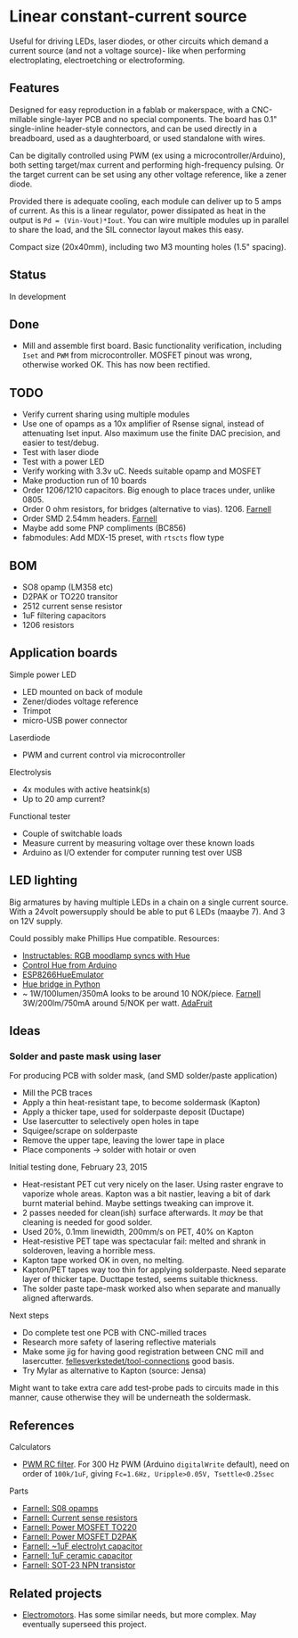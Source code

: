 # Linear constant-current source

Useful for driving LEDs, laser diodes, or other circuits which demand a current source
(and not a voltage source)- like when performing electroplating, electroetching or electroforming.

## Features

Designed for easy reproduction in a fablab or makerspace, with a CNC-millable single-layer PCB and no special components.
The board has 0.1" single-inline header-style connectors, and can be used directly in a breadboard, used as a daughterboard, or used standalone with wires.

Can be digitally controlled using PWM (ex using a microcontroller/Arduino),
both setting target/max current and performing high-frequency pulsing.
Or the target current can be set using any other voltage reference, like a zener diode.

Provided there is adequate cooling, each module can deliver up to 5 amps of current.
As this is a linear regulator, power dissipated as heat in the output is `Pd = (Vin-Vout)*Iout`.
You can wire multiple modules up in parallel to share the load, and the SIL connector layout makes this easy.

Compact size (20x40mm), including two M3 mounting holes (1.5" spacing).

## Status
In development

## Done

* Mill and assemble first board. Basic functionality verification, including `Iset` and `PWM` from microcontroller.
MOSFET pinout was wrong, otherwise worked OK. This has now been rectified.

## TODO

* Verify current sharing using multiple modules
* Use one of opamps as a 10x amplifier of Rsense signal, instead of attenuating Iset input.
Also maximum use the finite DAC precision, and easier to test/debug.
* Test with laser diode
* Test with a power LED
* Verify working with 3.3v uC. Needs suitable opamp and MOSFET
* Make production run of 10 boards
* Order 1206/1210 capacitors. Big enough to place traces under, unlike 0805.
* Order 0 ohm resistors, for bridges (alternative to vias). 1206.
[Farnell](http://uk.farnell.com/webapp/wcs/stores/servlet/Search?catalogId=15001&langId=44&storeId=10151&categoryId=700000005450&pageSize=25&showResults=true&pf=110071175,111629309,111629358,111629382)
* Order SMD 2.54mm headers. [Farnell](http://no.farnell.com/webapp/wcs/stores/servlet/Search?catalogId=15001&langId=47&storeId=10169&categoryId=700000005017&sort=P_PRICE&pageSize=25&showResults=true&pf=110063161,110178988,110195024,111981269)
* Maybe add some PNP compliments (BC856)
* fabmodules: Add MDX-15 preset, with `rtscts` flow type

## BOM

* SO8 opamp (LM358 etc)
* D2PAK or TO220 transitor
* 2512 current sense resistor
* 1uF filtering capacitors
* 1206 resistors

## Application boards

Simple power LED

* LED mounted on back of module
* Zener/diodes voltage reference
* Trimpot
* micro-USB power connector

Laserdiode

* PWM and current control via microcontroller

Electrolysis

* 4x modules with active heatsink(s)
* Up to 20 amp current?

Functional tester

* Couple of switchable loads
* Measure current by measuring voltage over these known loads
* Arduino as I/O extender for computer running test over USB

## LED lighting

Big armatures by having multiple LEDs in a chain on a single current source.
With a 24volt powersupply should be able to put 6 LEDs (maaybe 7). And 3 on 12V supply.

Could possibly make Phillips Hue compatible. Resources:

* [Instructables: RGB moodlamp syncs with Hue](http://www.instructables.com/id/High-Power-RGB-LED-Moodlamp-which-syncs-with-Phili/)
* [Control Hue from Arduino](http://www.makeuseof.com/tag/control-philips-hue-lights-arduino-and-motion-sensor/)
* [ESP8266HueEmulator](https://github.com/probonopd/ESP8266HueEmulator)
* [Hue bridge in Python](https://github.com/mjg59/ulfire)
* ~ 1W/100lumen/350mA looks to be around 10 NOK/piece.
[Farnell](http://no.farnell.com/webapp/wcs/stores/servlet/Search?catalogId=15001&langId=47&storeId=10169&categoryId=700000006148&sort=P_PRICE&pageSize=25&showResults=true&aa=true&sf=722&pf=110123293,110123306,110123341,110123356,110133845,110133852,110133859,110133881,110133882,110133887,110133892,110133897,110133904,110133914,110144659,110144664,110144668,110144714,110155291,110155292,110155296,110155302,110155310,110155374,110155388,110165919,110165952,110165956,110165957,110182255,110184700,110186475,110193711,110195065,110197226,110201762,110418066,110418258,110433218&min=110165956&max=110433218,110133881)
3W/200lm/750mA around 5/NOK per watt. [AdaFruit](https://www.sparkfun.com/products/13104)

## Ideas

### Solder and paste mask using laser

For producing PCB with solder mask, (and SMD solder/paste application)

* Mill the PCB traces
* Apply a thin heat-resistant tape, to become soldermask (Kapton)
* Apply a thicker tape, used for solderpaste deposit (Ductape)
* Use lasercutter to selectively open holes in tape
* Squigee/scrape on solderpaste
* Remove the upper tape, leaving the lower tape in place
* Place components -> solder with hotair or oven

Initial testing done, February 23, 2015

* Heat-resistant PET cut very nicely on the laser. Using raster engrave to vaporize whole areas.
Kapton was a bit nastier, leaving a bit of dark burnt material behind. Maybe settings tweaking can improve it.
* 2 passes needed for clean(ish) surface afterwards. It *may* be that cleaning is needed for good solder.
* Used 20%, 0.1mm linewidth, 200mm/s on PET, 40% on Kapton
* Heat-resistive PET tape was spectacular fail: melted and shrank in solderoven, leaving a horrible mess.
* Kapton tape worked OK in oven, no melting.
* Kapton/PET tapes way too thin for applying solderpaste.
Need separate layer of thicker tape. Ducttape tested, seems suitable thickness.
* The solder paste tape-mask worked also when separate and manually aligned afterwards.

Next steps

* Do complete test one PCB with CNC-milled traces
* Research more safety of lasering reflective materials
* Make some jig for having good registration between CNC mill and lasercutter.
[fellesverkstedet/tool-connections](https://github.com/fellesverkstedet/tool-connections) good basis.
* Try Mylar as alternative to Kapton (source: Jensa)

Might want to take extra care add test-probe pads to circuits made in this manner, cause
otherwise they will be underneath the soldermask.

## References

Calculators

* [PWM RC filter](http://sim.okawa-denshi.jp/en/PWMtool.php).
For 300 Hz PWM (Arduino `digitalWrite` default), need on order of `100k/1uF`, giving `Fc=1.6Hz, Uripple>0.05V, Tsettle<0.25sec`

Parts

* [Farnell: S08 opamps](http://no.farnell.com/webapp/wcs/stores/servlet/Search?catalogId=15001&langId=47&storeId=10169&categoryId=700000004295&sort=P_PRICE&pageSize=25&showResults=true&pf=110052822,110075784,110153707,111439590,111439591)
* [Farnell: Current sense resistors](http://no.farnell.com/webapp/wcs/stores/servlet/Search?catalogId=15001&langId=47&storeId=10169&categoryId=700000050528&sort=P_PRICE&pageSize=25&showResults=true&aa=true&pf=110005192,110005252,110018072,110030112,110035095,110056631,110057315,110071516,110081932,110083417,110103671,110112375&min=110071516)
* [Farnell: Power MOSFET TO220](http://uk.farnell.com/webapp/wcs/stores/servlet/Search?catalogId=15001&langId=44&storeId=10151&categoryId=700000043507&sort=P_PRICE&st=mosfet&pageSize=25&showResults=true&aa=true&pf=110029860,110126877,110126879,110126886,110126931,110126938,110126950,110127029,110127508,110137512,110137513,110148318,110148320,110148322,110148324,110148364,110148372,110148418,110148808,110158844,110158845,110158855,110169483,110169484,110169489,110169512,110169536,110169579,110169624,110174022,110180370,110184753,110187489,110187528,110189467,110190503,110196584,110199950,110203560,110204181,111489640,111489641,111997170&min=110126877)
* [Farnell: Power MOSFET D2PAK](http://no.farnell.com/webapp/wcs/stores/servlet/Search?catalogId=15001&langId=47&storeId=10169&categoryId=700000043507&sort=P_PRICE&st=TO-263&pageSize=25&showResults=true&aa=true&pf=110007507,110007518,110007519,110007533,110007539,110007545,110007548,110007553,110007561,110007565,110007578,110007581,110007585,110007596,110007598,110007622,110007624,110007626,110007632,110007639,110007642,110007658,110008044,110022458,110022462,110022466,110022474,110022479,110022488,110022502,110022512,110022541,110022564,110022566,110022567,110022568,110022578,110022874,110022934,110022942,110022981,110022985,110029860,110037381,110037389,110037394,110037403,110037430,110037433,110037442,110037464,110037469,110037471,110037476,110037498,110037508,110037529,110037530,110037539,110037543,110037548,110037875,110037983,110042613,110046420,110046957,110048153,110049699,110050383,110052390,110053053,110053986,110054480,110054664,110054775,110056057,110056386,110056949,110059363,110059575,110061128,110063195,110065847,110066405,110068302,110068488,110068571,110068614,110069541,110069895,110072650,110073084,110073210,110074963,110075747,110076804,110076853,110077367,110078553,110078659,110078671,110078828,110079346,110080754,110081438,110081805,110082056,110083858,110083923,110084326,110084521,110085559,110086600,110086684,110086975,110087589,110087915,110088383,110089430,110089730,110090476,110090809,110092103,110092244,110092768,110093363,110093446,110093522,110093557,110094890,110095521,110095928,110096195,110097020,110099720,110102046,110104615,110107838,110108215,110109136,110109642,110111423,110112864,110113287,110113669,110116270,110116401,110117335,110117787,110158844,110302329,110325262,110451461,110451578,110453114,110453209,110453402,110453404,110453490,110453491,110453581,110453582,110453668,110453751,110453752,111229742,111229800,111229823,111229838,111229909,111229966,111230005,111230012,111230022,111270354,111332330,111334918&max=110007518)
* [Farnell: ~1uF electrolyt capacitor](http://no.farnell.com/webapp/wcs/stores/servlet/Search?catalogId=15001&langId=47&storeId=10169&categoryId=700000005423&sort=P_PRICE&pageSize=25&showResults=true&sf=502,722&pf=110000001,110029771,110055165,110057658,110059735,110116694,110119861,110124836,110129851,110130340,110130369,110141064,110141066,110141074,110141096,110141101,110141104,110141112,110141155,110151906,110183885,110195220,110200287,110202689,110202702,110203983,111439590,111854956,111854958&min=110029771,110130369&max=110057658)
* [Farnell: 1uF ceramic capacitor](http://no.farnell.com/webapp/wcs/stores/servlet/Search?catalogId=15001&langId=47&storeId=10169&categoryId=700000005423&sort=P_PRICE&pageSize=25&showResults=true&aa=true&sf=502,722&pf=110000001,110029771,110055165,110057658,110059735,110116694,110119861,110124836,110129851,110130340,110130369,110141064,110141066,110141074,110141096,110141101,110141104,110141112,110141155,110151906,110183885,110195220,110200287,110202689,110202702,110203983,111439590,111854952,111854956,111854958&min=110029771,110130369&max=110057658)
* [Farnell: SOT-23 NPN transistor](http://no.farnell.com/webapp/wcs/stores/servlet/Search?catalogId=15001&langId=47&storeId=10169&categoryId=700000004650&sort=P_PRICE&st=sot-23&pageSize=25&showResults=true&aa=true&sf=502,722&pf=110007698,110007702,110007742,110022626,110022627,110022629,110022654,110029860,110037580,110037581,110037598,110037599,110048867,110067889,110082473,110083316,110090637,110108049,110115116,110126933,110126969,110126992,110126995,110127003,110148362,110148434,110148436,110148439,110148441,110158858,110158899,110158968,110169515,110169599,110172521,110177947,110181557,110183000,110184539,110185777,110189047,110192807,110194959,110195841,110196287,110198727,110199149,110201688,110203007,110203830,110204108,110231779,110286384&min=110082473,110158858)

## Related projects

* [Electromotors](../brushless). Has some similar needs, but more complex. May eventually superseed this project.
